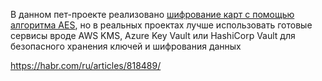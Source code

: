 В данном пет-проекте реализовано [шифрование карт
с помощью алгоритма AES](./src/main/java/kg/musabaev/em_bank_rest/util/SomePaymentSystemProvider.java), но в реальных проектах
лучше использовать готовые сервисы вроде AWS KMS, Azure Key Vault или HashiCorp Vault
для безопасного хранения ключей и шифрования данных

https://habr.com/ru/articles/818489/